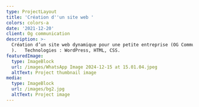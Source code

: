 ```yaml
---
type: ProjectLayout
title: 'Création d''un site web '
colors: colors-a
date: '2021-12-20'
client: Og communication
description: >-
  Création d’un site web dynamique pour une petite entreprise (OG Communication
  ).   Technologies : WordPress, HTML, CSS.
featuredImage:
  type: ImageBlock
  url: /images/WhatsApp Image 2024-12-15 at 15.01.04.jpeg
  altText: Project thumbnail image
media:
  type: ImageBlock
  url: /images/bg2.jpg
  altText: Project image
---
```

